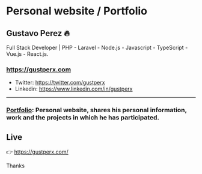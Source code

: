 # Personal website / Portfolio

## Gustavo Perez 🔥

Full Stack Developer | PHP - Laravel - Node.js - Javascript - TypeScript - Vue.js - React.js.

### https://gustperx.com

- Twitter: https://twitter.com/gustperx
- Linkedin: https://www.linkedin.com/in/gustperx

---

### [Portfolio](https://gustperx.com/): Personal website, shares his personal information, work and the projects in which he has participated.

## Live

👉 https://gustperx.com/

Thanks
